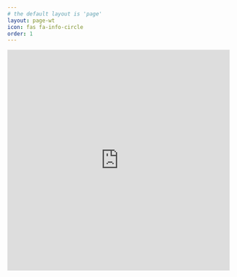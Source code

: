 ```yaml
---
# the default layout is 'page'
layout: page-wt
icon: fas fa-info-circle
order: 1
---
```


<iframe src="https://yulmwu.github.io" width="100%" height="500px" frameborder="0" allowfullscreen></iframe>
